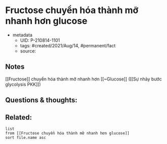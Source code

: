 # Fructose chuyển hóa thành mỡ nhanh hơn glucose

- metadata
	- UID: P-210814-1101
	- tags: #created/2021/Aug/14, #permanent/fact 
	- source: 

## Notes
[[Fructose]] chuyển hóa thành mỡ nhanh hơn [[~Glucose]] ([[Sự nhảy bước glycolysis PKK]])

## Questions & thoughts:

## Related:
```dataview
list
from [[Fructose chuyển hóa thành mỡ nhanh hơn glucose]]
sort file.name asc
```
